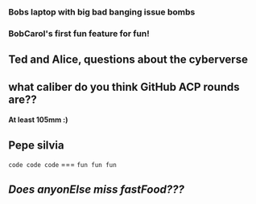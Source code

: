 
### Bobs laptop with big bad banging issue bombs

### BobCarol's first fun feature for fun!

## Ted and Alice, questions about the cyberverse

## what caliber do you think GitHub ACP rounds are??

#### At least 105mm :)


## Pepe silvia

`code code code` === `fun fun fun`

## ***Does anyonElse miss fastFood???***

